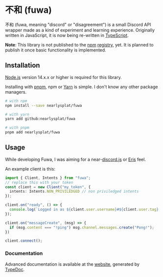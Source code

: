# 不和 (fuwa)

不和 (fuwa, meaning "discord" or "disagreement") is a small Discord API wrapper made as a kind of experiment and learning experience. Originally written in JavaScript, it is now being re-written in [TypeScript](https://typescriptlang.org).

**Note**: This library is not published to the [npm](https://npmjs.com) [registry](https://registry.npmjs.com), yet. It is planned to publish it once basic functionality is implemented.

## Installation

[Node.js](https://nodejs.org) version 14.x.x or higher is required for this library.

Installing with [pnpm](https://pnpm.io), npm or [Yarn](https://yarnpkg.com) is simple. I don't know any other package managers.

```sh
# with npm
npm install --save nearlysplat/fuwa

# with yarn
yarn add github:nearlysplat/fuwa

# with pnpm
pnpm add nearlysplat/fuwa
```

## Usage

While developing Fuwa, I was aiming for a near-[discord.js](https://discord.js.org) or [Eris](https://abal.moe/Eris) feel.

An example client is this:
```ts
import { Client, Intents } from "fuwa";
// replace this with your token
const client = new Client("my_token", {
  intents: Intents.NON_PRIVILEDGED // non priviledged intents
});

client.on("ready", () => {
  console.log(`Logged in as ${client.user.username}#${client.user.tag}!`);
});

client.on("messageCreate", (msg) => {
  if (msg.content === "!ping") msg.channel.messages.create("Pong!");
})

client.connect();
```

### Documentation
Advanced documentation is available at the [website](https://nearlysplat.github.io/fuwa), generated by [TypeDoc](https://typedoc.org/).

